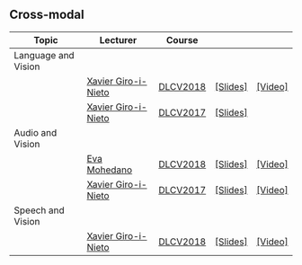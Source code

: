 [XG-web]: https://imatge.upc.edu/web/people/xavier-giro
[EM-web]: https://www.insight-centre.org/users/eva-mohedano

[DLCV2016]: http://imatge-upc.github.io/telecombcn-2016-dlcv/
[DLCV2017]: https://telecombcn-dl.github.io/2017-dlcv/
[DLCV2018]: https://telecombcn-dl.github.io/2018-dlcv/
[DLCV2019]: https://telecombcn-dl.github.io/2019-dlcv/

## Cross-modal

| Topic          | Lecturer                     | Course                 |                                 |              |
| -------------- |  --------------------------- | ---------------------- | :-----------------------------: | :----------: |
| Language and Vision  | | | | |
|   | [Xavier Giro-i-Nieto][XG-web]| [DLCV2018] | [[Slides]][DLCV2018-D4L4-slides]  | [[Video]][dlcv2018-d4l4-video]    |
|   | [Xavier Giro-i-Nieto][XG-web]| [DLCV2017] | [[Slides]][DLCV2018-D4L4-slides]  |    |
| Audio and Vision  | | | | |
|              | [Eva Mohedano][EM-web] | [DLCV2018] | [[Slides]][dlcv2018-d4l5-slides]  | [[Video]][dlcv2018-D4L5-video] |
|         | [Xavier Giro-i-Nieto][XG-web]| [DLCV2017] | [[Slides]][dlcv2017-d4l6-slides]  | [[Video]][dlcv2017-d4l6-video] |
| Speech and Vision  | | | | |
|         | [Xavier Giro-i-Nieto][XG-web]| [DLCV2018] | [[Slides]][dlcv2018-d4l6-slides]  | [[Video]][dlcv2018-D4L6-video] |

[dlcv2017-d3l5-slides]: https://www.slideshare.net/xavigiro/language-and-vision-d3l5-2017-upc-deep-learning-for-computer-vision
[dlcv2017-d4l6-slides]: https://www.slideshare.net/xavigiro/audio-and-vision-d4l6-2017-upc-deep-learning-for-computer-vision
[dlcv2017-d4l6-video]: https://youtu.be/WcaaO1vkZ1U

[dlcv2018-D4L4-slides]: https://www.slideshare.net/xavigiro/deep-language-and-vision-xavier-giroinieto-upc-barcelona-2018
[dlcv2018-d4l4-video]: https://youtu.be/anghBcUQCgw
[dlcv2018-D4L5-slides]: https://www.slideshare.net/xavigiro/deep-audio-and-vision-eva-mohedano-upc-barcelona-2018
[dlcv2018-d4l5-video]: https://youtu.be/1ci2l7TTbtA
[dlcv2018-D4L6-slides]: https://www.slideshare.net/xavigiro/deep-speech-and-vision-xavier-giroinieto-upc-barcelona-2018
[dlcv2018-D4l6-video]: https://youtu.be/QvxKCQddTVE



